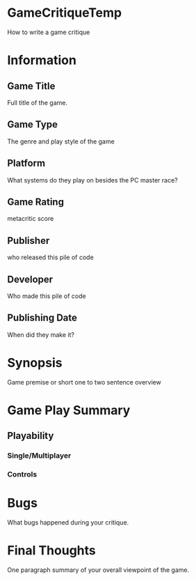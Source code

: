 # GameCritiqueTemp
How to write a game critique
# Information
## Game Title
Full title of the game.
## Game Type
The genre and play style of the game
## Platform
What systems do they play on besides the PC master race?
## Game Rating
metacritic score 
## Publisher
who released this pile of code
## Developer
Who made this pile of code
## Publishing Date
When did they make it?
# Synopsis
Game premise or short one to two sentence overview

# Game Play Summary
## Playability
### Single/Multiplayer
### Controls

# Bugs
What bugs happened during your critique.
# Final Thoughts
One paragraph summary of your overall viewpoint of the game.
